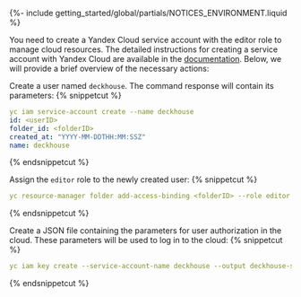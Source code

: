 {%- include getting_started/global/partials/NOTICES_ENVIRONMENT.liquid %}

You need to create a Yandex Cloud service account with the editor role to manage cloud resources. The detailed instructions for creating a service account with Yandex Cloud are available in the [documentation](/documentation/v1/modules/030-cloud-provider-yandex/environment.html). Below, we will provide a brief overview of the necessary actions:

Create a user named `deckhouse`. The command response will contain its parameters:
{% snippetcut %}
```yaml
yc iam service-account create --name deckhouse
id: <userID>
folder_id: <folderID>
created_at: "YYYY-MM-DDTHH:MM:SSZ"
name: deckhouse
```
{% endsnippetcut %}

Assign the `editor` role to the newly created user:
{% snippetcut %}
```yaml
yc resource-manager folder add-access-binding <folderID> --role editor --subject serviceAccount:<userID>
```
{% endsnippetcut %}

Create a JSON file containing the parameters for user authorization in the cloud. These parameters will be used to log in to the cloud:
{% snippetcut %}
```yaml
yc iam key create --service-account-name deckhouse --output deckhouse-sa-key.json
```
{% endsnippetcut %}
